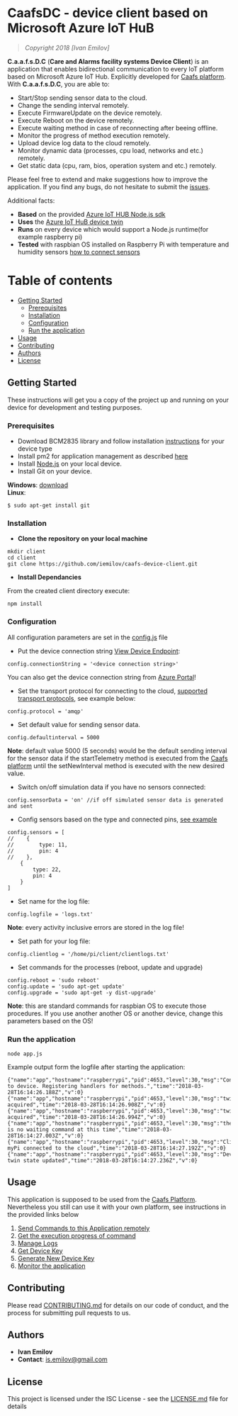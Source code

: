 # CaafsDC - device client based on Microsoft Azure IoT HuB

> *Copyright 2018 [Ivan Emilov]*

**C.a.a.f.s.D.C** (**Care and Alarms facility systems Device Client**) is an application that enables bidirectional communication to every IoT platform based on Microsoft Azure IoT Hub. Explicitly developed for [Caafs platform](https://github.com/iemilov/caafs-platform). With **C.a.a.f.s.D.C**, you are able to:

* Start/Stop sending sensor data to the cloud.
* Change the sending interval remotely.
* Execute FirmwareUpdate on the device remotely.
* Execute Reboot on the device remotely.
* Execute waiting method in case of reconnecting after beeing offline.
* Monitor the progress of method execution remotely.
* Upload device log data to the cloud remotely.
* Monitor dynamic data (processes, cpu load, networks and etc.) remotely.
* Get static data (cpu, ram, bios, operation system and etc.) remotely.

Please feel free to extend and make suggestions how to improve the application. If you find any bugs, do not hesitate to submit the [issues](https://github.com/iemilov/caafs-device-client/issues).

Additional facts:
* **Based** on the provided [Azure IoT HUB Node.js sdk](https://github.com/Azure/azure-iot-sdk-node)
* **Uses** the [Azure IoT HuB device twin](https://docs.microsoft.com/en-us/azure/iot-hub/iot-hub-devguide-device-twins)
* **Runs** on every device which would support a  Node.js runtime(for example raspberry pi)
* **Tested** with raspbian OS installed on Raspberry Pi with temperature and humidity sensors [how to connect sensors](https://github.com/momenso/node-dht-sensor)

Table of contents
=================

<!--ts-->
   * [Getting Started](#getting-started)
      * [Prerequisites](#prerequisites)
      * [Installation](#installation)
      * [Configuration](#configuration)
      * [Run the application](#run-the-application)
   * [Usage](#usage)
   * [Contributing](#contributing)
   * [Authors](#authors)
   * [License](#license)   
<!--te-->

## Getting Started
 
These instructions will get you a copy of the project up and running on your device for development and testing purposes.

### Prerequisites
 
* Download BCM2835 library and follow installation [instructions](http://www.airspayce.com/mikem/bcm2835/) for your device type
* Install pm2 for application management as described [here](http://pm2.keymetrics.io/)
* Install [Node.js](https://nodejs.org/en/download/) on your local device.
* Install Git on your device.

**Windows**: [download](https://git-scm.com/download/win) <br>
**Linux**:
```
$ sudo apt-get install git
```

### Installation

* **Clone the repository on your local machine**

```
mkdir client
cd client
git clone https://github.com/iemilov/caafs-device-client.git
```

* **Install Dependancies**

From the created client directory execute:

```
npm install
```

### Configuration

All configuration parameters are set in the [config.js](https://github.com/iemilov/caafs-device-client/blob/master/config.js) file

* Put the device connection string [View Device Endpoint](https://github.com/iemilov/caafs-platform/wiki/Device-Management#view-device-endpoint):

```
config.connectionString = '<device connection string>'
```

You can also get the device connection string from [Azure Portal](https://blogs.msdn.microsoft.com/iotdev/2017/05/09/understand-different-connection-strings-in-azure-iot-hub/)!

* Set the transport protocol for connecting to the cloud, [supported transport protocols](https://docs.microsoft.com/en-us/azure/iot-hub/iot-hub-devguide-protocols), see example below:

```
config.protocol = 'amqp'
```

* Set default value for sending sensor data.

```
config.defaultinterval = 5000
```

**Note**: default value 5000 (5 seconds) would be the default sending interval for the sensor data if the startTelemetry method is executed from the [Caafs platform](https://github.com/iemilov/caafs-platform/wiki/Device-Management#execute-methods-on-a-device) until the setNewInterval method is executed with the new desired value.

* Switch on/off simulation data if you have no sensors connected:

```
config.sensorData = 'on' //if off simulated sensor data is generated and sent 

```

* Config sensors based on the type and connected pins, [see example](https://github.com/momenso/node-dht-sensor#usage)

```
config.sensors = [
//    {
//        type: 11,
//        pin: 4
//    },
    {
        type: 22,
        pin: 4
    }
]
```

* Set name for the log file:

```
config.logfile = 'logs.txt'
```

**Note**: every activity inclusive errors are stored in the log file!

* Set path for your log file:

```
config.clientlog = '/home/pi/client/clientlogs.txt'
```

* Set commands for the processes (reboot, update and upgrade)

```
config.reboot = 'sudo reboot'
config.update = 'sudo apt-get update'
config.upgrade = 'sudo apt-get -y dist-upgrade'
```

**Note**: this are standard commands for raspbian OS to execute those procedures. If you use another another OS or another device, change this parameters based on the OS! 

### **Run the application**

```
node app.js
```

Example output form the logfile after starting the application:

```
{"name":"app","hostname":"raspberrypi","pid":4653,"level":30,"msg":"Connected to device. Registering handlers for methods.","time":"2018-03-28T16:14:26.188Z","v":0}
{"name":"app","hostname":"raspberrypi","pid":4653,"level":30,"msg":"twin acquired","time":"2018-03-28T16:14:26.908Z","v":0}
{"name":"app","hostname":"raspberrypi","pid":4653,"level":30,"msg":"twin acquired","time":"2018-03-28T16:14:26.994Z","v":0}
{"name":"app","hostname":"raspberrypi","pid":4653,"level":30,"msg":"there is no waiting command at this time","time":"2018-03-28T16:14:27.003Z","v":0}
{"name":"app","hostname":"raspberrypi","pid":4653,"level":30,"msg":"Client myPi connected to the cloud","time":"2018-03-28T16:14:27.192Z","v":0}
{"name":"app","hostname":"raspberrypi","pid":4653,"level":30,"msg":"Device twin state updated","time":"2018-03-28T16:14:27.236Z","v":0}
```

## Usage

This application is supposed to be used from the [Caafs Platform](https://github.com/iemilov/caafs-platform). Nevertheless you still can use it with your own platform, see instructions in the provided links below

1. [Send Commands to this Application remotely](https://github.com/iemilov/caafs-platform/wiki/Device-Management#execute-methods-on-a-device)
2. [Get the execution progress of command](https://github.com/iemilov/caafs-platform/wiki/Device-Management#view-command-progress)
3. [Manage Logs](https://github.com/iemilov/caafs-platform/wiki/Device-Management#get-device-logs)
4. [Get Device Key](https://github.com/iemilov/caafs-platform/wiki/Device-Management#view-device-endpoint)
5. [Generate New Device Key](https://github.com/iemilov/caafs-platform/wiki/Device-Management#generate-new-device-endpoint)
6. [Monitor the application](http://pm2.keymetrics.io/docs/usage/quick-start/)


## Contributing
 
Please read [CONTRIBUTING.md](https://github.com/iemilov/caafs-device-client/blob/master/CONTRIBUTING.md) for details on our code of conduct, and the process for submitting pull requests to us.
 
## Authors
 
* **Ivan Emilov**
* **Contact**: is.emilov@gmail.com

## License
 
This project is licensed under the ISC License - see the [LICENSE.md](https://github.com/iemilov/caafs-device-client/blob/master/LICENSE) file for details
